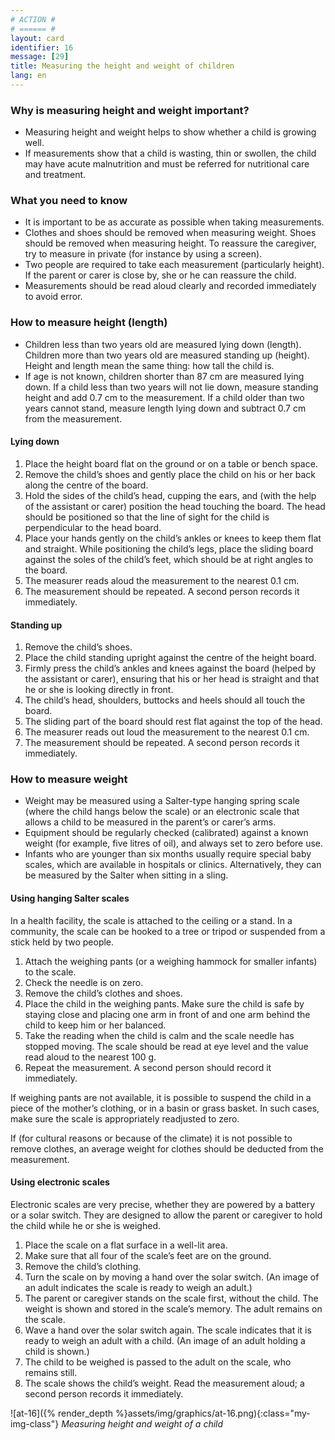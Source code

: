 ```yaml
---
# ACTION #
# ====== #
layout: card
identifier: 16
message: [29]
title: Measuring the height and weight of children
lang: en
---
```


### Why is measuring height and weight important?

- Measuring height and weight helps to show whether a child is growing well.
- If measurements show that a child is wasting, thin or swollen, the child may have acute malnutrition and must be referred for nutritional care and treatment.

### What you need to know

- It is important to be as accurate as possible when taking measurements.
- Clothes and shoes should be removed when measuring weight. Shoes should be removed when measuring height. To reassure the caregiver, try to measure in private (for instance by using a screen).
- Two people are required to take each measurement (particularly height). If the parent or carer is close by, she or he can reassure the child.
-	Measurements should be read aloud clearly and recorded immediately to avoid error.

### How to measure height (length)

- Children less than two years old are measured lying down (length). Children more than two years old are measured standing up (height). Height and length mean the same thing: how tall the child is.
- If age is not known, children shorter than 87 cm are measured lying down. If a child less than two years will not lie down, measure standing height and add 0.7 cm to the measurement. If a child older than two years cannot stand, measure length lying down and subtract 0.7 cm from the measurement.

#### Lying down

1. Place the height board flat on the ground or on a table or bench space.
2. Remove the child’s shoes and gently place the child on his or her back along the centre of the board.
3. Hold the sides of the child’s head, cupping the ears, and (with the help of the assistant or carer) position the head touching the board. The head should be positioned so that the line of sight for the child is perpendicular to the head board.
4. Place your hands gently on the child’s ankles or knees to keep them flat and straight. While positioning the child’s legs, place the sliding board against the soles of the child’s feet, which should be at right angles to the board.
5. The measurer reads aloud the measurement to the nearest 0.1 cm.
6. The measurement should be repeated. A second person records it immediately.

#### Standing up

1. Remove the child’s shoes.
2. Place the child standing upright against the centre of the height board.
3. Firmly press the child’s ankles and knees against the board (helped by the assistant or carer), ensuring that his or her head is straight and that he or she is looking directly in front.
4. The child’s head, shoulders, buttocks and heels should all touch the board.
5. The sliding part of the board should rest flat against the top of the head.
6. The measurer reads out loud the measurement to the nearest 0.1 cm.
7. The measurement should be repeated. A second person records it immediately.

### How to measure weight
-	Weight may be measured using a Salter-type hanging spring scale (where the child hangs below the scale) or an electronic scale that allows a child to be measured in the parent’s or carer’s arms.
-	Equipment should be regularly checked (calibrated) against a known weight (for example, five litres of oil), and always set to zero before use.
-	Infants who are younger than six months usually require special baby scales, which are available in hospitals or clinics. Alternatively, they can be measured by the Salter when sitting in a sling.

#### Using hanging Salter scales

In a health facility, the scale is attached to the ceiling or a stand. In a community, the scale can be hooked to a tree or tripod or suspended from a stick held by two people.
1. Attach the weighing pants (or a weighing hammock for smaller infants) to the scale.
2. Check the needle is on zero.
3. Remove the child’s clothes and shoes.
4. Place the child in the weighing pants. Make sure the child is safe by staying close and placing one arm in front of and one arm behind the child to keep him or her balanced.
5. Take the reading when the child is calm and the scale needle has stopped moving. The scale should be read at eye level and the value read aloud to the nearest 100 g.
6. Repeat the measurement. A second person should record it immediately.

If weighing pants are not available, it is possible to suspend the child in a piece of the mother’s clothing, or in a basin or grass basket. In such cases, make sure the scale is appropriately readjusted to zero.

If (for cultural reasons or because of the climate) it is not possible to remove clothes, an average weight for clothes should be deducted from the measurement.

#### Using electronic scales

Electronic scales are very precise, whether they are powered by a battery or a solar switch. They are designed to allow the parent or caregiver to hold the child while he or she is weighed.

1. Place the scale on a flat surface in a well-lit area.
2. Make sure that all four of the scale’s feet are on the ground.
3. Remove the child’s clothing.
4. Turn the scale on by moving a hand over the solar switch. (An image of an adult indicates the scale is ready to weigh an adult.)
5. The parent or caregiver stands on the scale first, without the child. The weight is shown and stored in the scale’s memory. The adult remains on the scale.
6. Wave a hand over the solar switch again. The scale indicates that it is ready to weigh an adult with a child. (An image of an adult holding a child is shown.)
7. The child to be weighed is passed to the adult on the scale, who remains still.
8. The scale shows the child’s weight. Read the measurement aloud; a second person records it immediately.

![at-16]({% render_depth %}assets/img/graphics/at-16.png){:class="my-img-class"}
*Measuring height and weight of a child*

